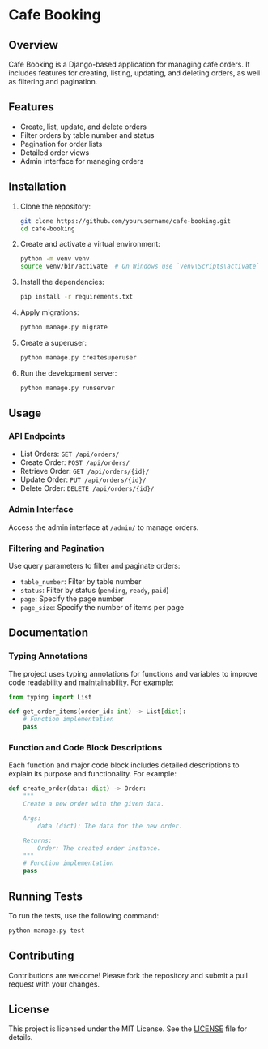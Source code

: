 # Cafe Booking

## Overview

Cafe Booking is a Django-based application for managing cafe orders. It includes features for creating, listing, updating, and deleting orders, as well as filtering and pagination.

## Features

- Create, list, update, and delete orders
- Filter orders by table number and status
- Pagination for order lists
- Detailed order views
- Admin interface for managing orders

## Installation

1. Clone the repository:

    ```sh
    git clone https://github.com/yourusername/cafe-booking.git
    cd cafe-booking
    ```

2. Create and activate a virtual environment:

    ```sh
    python -m venv venv
    source venv/bin/activate  # On Windows use `venv\Scripts\activate`
    ```

3. Install the dependencies:

    ```sh
    pip install -r requirements.txt
    ```

4. Apply migrations:

    ```sh
    python manage.py migrate
    ```

5. Create a superuser:

    ```sh
    python manage.py createsuperuser
    ```

6. Run the development server:

    ```sh
    python manage.py runserver
    ```

## Usage

### API Endpoints

- List Orders: `GET /api/orders/`
- Create Order: `POST /api/orders/`
- Retrieve Order: `GET /api/orders/{id}/`
- Update Order: `PUT /api/orders/{id}/`
- Delete Order: `DELETE /api/orders/{id}/`

### Admin Interface

Access the admin interface at `/admin/` to manage orders.

### Filtering and Pagination

Use query parameters to filter and paginate orders:

- `table_number`: Filter by table number
- `status`: Filter by status (`pending`, `ready`, `paid`)
- `page`: Specify the page number
- `page_size`: Specify the number of items per page

## Documentation

### Typing Annotations

The project uses typing annotations for functions and variables to improve code readability and maintainability. For example:

```python
from typing import List

def get_order_items(order_id: int) -> List[dict]:
    # Function implementation
    pass
```

### Function and Code Block Descriptions

Each function and major code block includes detailed descriptions to explain its purpose and functionality. For example:

```python
def create_order(data: dict) -> Order:
    """
    Create a new order with the given data.

    Args:
        data (dict): The data for the new order.

    Returns:
        Order: The created order instance.
    """
    # Function implementation
    pass
```

## Running Tests

To run the tests, use the following command:

```sh
python manage.py test
```

## Contributing

Contributions are welcome! Please fork the repository and submit a pull request with your changes.

## License

This project is licensed under the MIT License. See the [LICENSE](LICENSE) file for details.
